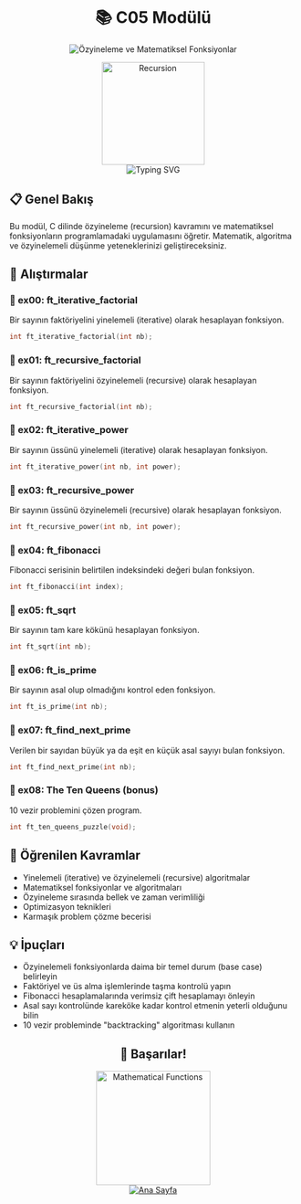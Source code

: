 # <div align="center">📚 C05 Modülü</div>

<div align="center">
  <img src="https://capsule-render.vercel.app/api?type=waving&color=0891b2&height=150&section=header&text=%C3%96zyineleme%20ve%20Matematiksel%20Fonksiyonlar&fontSize=30&fontColor=ffffff&animation=fadeIn&fontAlignY=38" alt="Özyineleme ve Matematiksel Fonksiyonlar" />
</div>

<p align="center">
  <img src="https://media.giphy.com/media/3oEjHWpiVIOGXT5l9m/giphy.gif" alt="Recursion" width="180" />
  <br>
  <img src="https://readme-typing-svg.demolab.com?font=Fira+Code&size=18&duration=2000&pause=500&color=0891B2&center=true&vCenter=true&width=450&lines=%C3%96zyineleme+(Recursion);Matematiksel+Fonksiyonlar;Fakt%C3%B6riyel%2C+%C3%9Cs+Alma;Fibonacci;Asal+Say%C4%B1lar" alt="Typing SVG" />
</p>

## 📋 Genel Bakış
Bu modül, C dilinde özyineleme (recursion) kavramını ve matematiksel fonksiyonların programlamadaki uygulamasını öğretir. Matematik, algoritma ve özyinelemeli düşünme yeteneklerinizi geliştireceksiniz.

## 📝 Alıştırmalar

### 📁 ex00: ft_iterative_factorial
Bir sayının faktöriyelini yinelemeli (iterative) olarak hesaplayan fonksiyon.
```c
int ft_iterative_factorial(int nb);
```

### 📁 ex01: ft_recursive_factorial
Bir sayının faktöriyelini özyinelemeli (recursive) olarak hesaplayan fonksiyon.
```c
int ft_recursive_factorial(int nb);
```

### 📁 ex02: ft_iterative_power
Bir sayının üssünü yinelemeli (iterative) olarak hesaplayan fonksiyon.
```c
int ft_iterative_power(int nb, int power);
```

### 📁 ex03: ft_recursive_power
Bir sayının üssünü özyinelemeli (recursive) olarak hesaplayan fonksiyon.
```c
int ft_recursive_power(int nb, int power);
```

### 📁 ex04: ft_fibonacci
Fibonacci serisinin belirtilen indeksindeki değeri bulan fonksiyon.
```c
int ft_fibonacci(int index);
```

### 📁 ex05: ft_sqrt
Bir sayının tam kare kökünü hesaplayan fonksiyon.
```c
int ft_sqrt(int nb);
```

### 📁 ex06: ft_is_prime
Bir sayının asal olup olmadığını kontrol eden fonksiyon.
```c
int ft_is_prime(int nb);
```

### 📁 ex07: ft_find_next_prime
Verilen bir sayıdan büyük ya da eşit en küçük asal sayıyı bulan fonksiyon.
```c
int ft_find_next_prime(int nb);
```

### 📁 ex08: The Ten Queens (bonus)
10 vezir problemini çözen program.
```c
int ft_ten_queens_puzzle(void);
```

## 🧠 Öğrenilen Kavramlar
- Yinelemeli (iterative) ve özyinelemeli (recursive) algoritmalar
- Matematiksel fonksiyonlar ve algoritmaları
- Özyineleme sırasında bellek ve zaman verimliliği
- Optimizasyon teknikleri
- Karmaşık problem çözme becerisi

## 💡 İpuçları
- Özyinelemeli fonksiyonlarda daima bir temel durum (base case) belirleyin
- Faktöriyel ve üs alma işlemlerinde taşma kontrolü yapın
- Fibonacci hesaplamalarında verimsiz çift hesaplamayı önleyin
- Asal sayı kontrolünde kareköke kadar kontrol etmenin yeterli olduğunu bilin
- 10 vezir probleminde "backtracking" algoritması kullanın

<div align="center">
  <h2>🚀 Başarılar!</h2>
  <img src="https://media.giphy.com/media/3o7TKSjRrfIPjeiVyE/giphy.gif" alt="Mathematical Functions" width="200" />
</div>

<div align="center">
  <a href="../README.md">
    <img src="https://img.shields.io/badge/Ana%20Sayfa-0891b2?style=for-the-badge" alt="Ana Sayfa" />
  </a>
</div> 